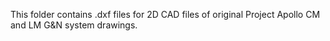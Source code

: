 This folder contains .dxf files for 2D CAD files of original Project Apollo CM and LM G&N system drawings.
